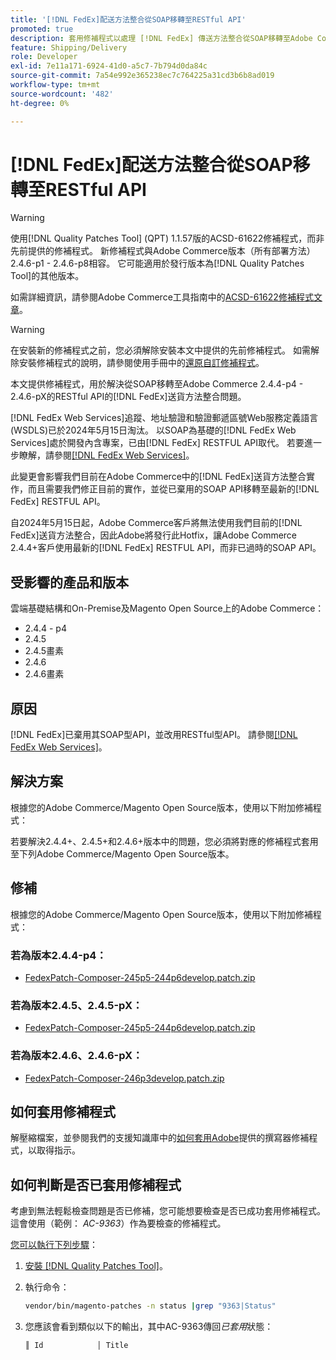 ```yaml
---
title: '[!DNL FedEx]配送方法整合從SOAP移轉至RESTful API'
promoted: true
description: 套用修補程式以處理 [!DNL FedEx] 傳送方法整合從SOAP移轉至Adobe Commerce 2.4.4-p4 - 2.4.6-pX的RESTful API。
feature: Shipping/Delivery
role: Developer
exl-id: 7e11a171-6924-41d0-a5c7-7b794d0da84c
source-git-commit: 7a54e992e365238ec7c764225a31cd3b6b8ad019
workflow-type: tm+mt
source-wordcount: '482'
ht-degree: 0%

---
```


# [!DNL FedEx]配送方法整合從SOAP移轉至RESTful API

>[!WARNING]
>
>使用[!DNL Quality Patches Tool] (QPT) 1.1.57版的ACSD-61622修補程式，而非先前提供的修補程式。 新修補程式與Adobe Commerce版本（所有部署方法） 2.4.6-p1 - 2.4.6-p8相容。 它可能適用於發行版本為[!DNL Quality Patches Tool]的其他版本。
>
>如需詳細資訊，請參閱Adobe Commerce工具指南中的[ACSD-61622修補程式文章](https://experienceleague.adobe.com/zh-hant/docs/commerce-operations/tools/quality-patches-tool/patches-available-in-qpt/v1-1-57/acsd-61622-fedex-account-specific-rates-missing-from-response)。

>[!WARNING]
>
>在安裝新的修補程式之前，您必須解除安裝本文中提供的先前修補程式。 如需解除安裝修補程式的說明，請參閱使用手冊中的[還原自訂修補程式](https://experienceleague.adobe.com/zh-hant/docs/commerce-cloud-service/user-guide/develop/upgrade/apply-patches#revert-a-custom-patch)。


本文提供修補程式，用於解決從SOAP移轉至Adobe Commerce 2.4.4-p4 - 2.4.6-pX的RESTful API的[!DNL FedEx]送貨方法整合問題。

[!DNL FedEx Web Services]追蹤、地址驗證和驗證郵遞區號Web服務定義語言(WSDLS)已於2024年5月15日淘汰。 以SOAP為基礎的[!DNL FedEx Web Services]處於開發內含專案，已由[!DNL FedEx] RESTFUL API取代。 若要進一步瞭解，請參閱[[!DNL FedEx Web Services]](https://www.fedex.com/en-us/developer/web-services.html)。

此變更會影響我們目前在Adobe Commerce中的[!DNL FedEx]送貨方法整合實作，而且需要我們修正目前的實作，並從已棄用的SOAP API移轉至最新的[!DNL FedEx] RESTFUL API。

自2024年5月15日起，Adobe Commerce客戶將無法使用我們目前的[!DNL FedEx]送貨方法整合，因此Adobe將發行此Hotfix，讓Adobe Commerce 2.4.4+客戶使用最新的[!DNL FedEx] RESTFUL API，而非已過時的SOAP API。


## 受影響的產品和版本

雲端基礎結構和On-Premise及Magento Open Source上的Adobe Commerce：

* 2.4.4 - p4
* 2.4.5
* 2.4.5畫素
* 2.4.6
* 2.4.6畫素

## 原因

[!DNL FedEx]已棄用其SOAP型API，並改用RESTful型API。 請參閱[[!DNL FedEx Web Services]](https://www.fedex.com/en-us/developer/web-services.html)。

## 解決方案

根據您的Adobe Commerce/Magento Open Source版本，使用以下附加修補程式：

若要解決2.4.4+、2.4.5+和2.4.6+版本中的問題，您必須將對應的修補程式套用至下列Adobe Commerce/Magento Open Source版本。

## 修補

根據您的Adobe Commerce/Magento Open Source版本，使用以下附加修補程式：

### 若為版本2.4.4-p4：

* [FedexPatch-Composer-245p5-244p6develop.patch.zip](assets/FedexPatch-Composer-245p5-244p6develop.patch.zip)

### 若為版本2.4.5、2.4.5-pX：

* [FedexPatch-Composer-245p5-244p6develop.patch.zip](assets/FedexPatch-Composer-245p5-244p6develop.patch.zip)


### 若為版本2.4.6、2.4.6-pX：


* [FedexPatch-Composer-246p3develop.patch.zip](assets/FedexPatch-Composer-246p3develop.patch.zip)


## 如何套用修補程式

解壓縮檔案，並參閱我們的支援知識庫中的[如何套用Adobe](https://experienceleague.adobe.com/docs/commerce-knowledge-base/kb/how-to/how-to-apply-a-composer-patch-provided-by-magento.html?lang=zh-Hant)提供的撰寫器修補程式，以取得指示。

## 如何判斷是否已套用修補程式

考慮到無法輕鬆檢查問題是否已修補，您可能想要檢查是否已成功套用修補程式。 這會使用（範例： *AC-9363*）作為要檢查的修補程式。

<u>您可以執行下列步驟</u>：

1. [安裝 [!DNL Quality Patches Tool]](https://experienceleague.adobe.com/docs/commerce-operations/tools/quality-patches-tool/usage.html?lang=zh-Hant)。
1. 執行命令：

   ```bash
   vendor/bin/magento-patches -n status |grep "9363|Status"
   ```

1. 您應該會看到類似以下的輸出，其中AC-9363傳回&#x200B;*已套用*&#x200B;狀態：

   ```bash
   ║ Id            │ Title                                                        │ Category        │ Origin                 │ Status      │ Details                                          ║ ║ N/A           │ ../m2-hotfixes/AC-9363_USPS_Ground_Advantage_shipping_method_COMPOSER_patch.patch      │ Other           │ Local                  │ Applied     │ Patch type: Custom                                
   ```

